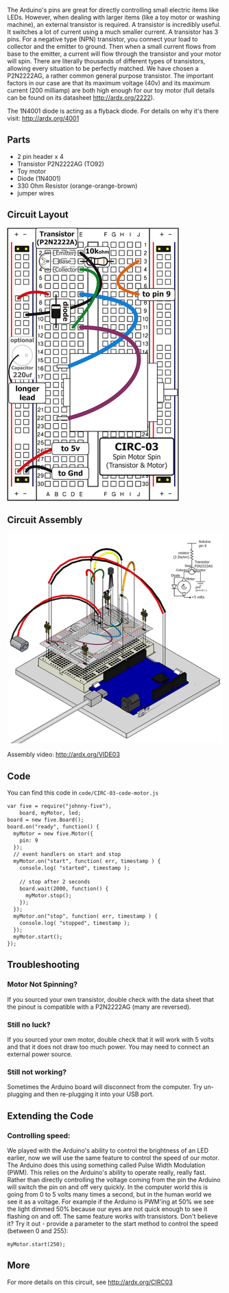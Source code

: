 The Arduino's pins are great for directly controlling small electric
items like LEDs. However, when dealing with larger items (like a
toy motor or washing machine), an external transistor is required. A
transistor is incredibly useful. It switches a lot of current using a
much smaller current. A transistor has 3 pins. For a negative type (NPN)
transistor, you connect your load to collector and the emitter to ground. Then when a small current flows from base to the emitter, a current will flow through the transistor and your motor will spin. There are literally thousands of different types of transistors, allowing every situation to be perfectly matched. We have chosen a P2N2222AG, a rather common general purpose transistor. The important factors in our case are that its maximum voltage (40v) and its maximum current (200 milliamp) are both high enough for our toy motor (full details can be found on its datasheet http://ardx.org/2222).

The 1N4001 diode is acting as a flyback diode. For details on why it's there visit: http://ardx.org/4001

<a id="parts"></a>
## Parts

* 2 pin header x 4
* Transistor P2N2222AG (TO92)
* Toy motor
* Diode (1N4001) 
* 330 Ohm Resistor (orange-orange-brown)
* jumper wires

<a id="circuit"></a>
## Circuit Layout
[<img style="max-width:400px" src="../../images/circ/CIRC03-sheet-small.png" alt="Circuit Layout"/>](../../images/circ/CIRC03-sheet.png)

<a id="assembly"></a>
## Circuit Assembly
![Assembly Diagram](../../images/assembly/CIRC-03-3dexploded.png "Assembly Diagram")

Assembly video: http://ardx.org/VIDE03

<a id="code"></a>
## Code

You can find this code in `code/CIRC-03-code-motor.js`

	var five = require("johnny-five"),
	    board, myMotor, led;
	board = new five.Board();
	board.on("ready", function() {
	  myMotor = new five.Motor({
	    pin: 9
	  });
	  // event handlers on start and stop
	  myMotor.on("start", function( err, timestamp ) {
	    console.log( "started", timestamp );

	    // stop after 2 seconds
	    board.wait(2000, function() {
	      myMotor.stop();
	    });
	  }); 
	  myMotor.on("stop", function( err, timestamp ) {
	    console.log( "stopped", timestamp );
	  });
	  myMotor.start();
	});

<a id="troubleshooting"></a>
## Troubleshooting

### Motor Not Spinning?
If you sourced your own transistor, double check with the data sheet that the pinout is compatible with a P2N2222AG (many are reversed).

### Still no luck?
If you sourced your own motor, double check that it will work with 5 volts and that it does not draw too much power. You may need to connect an external power source.

### Still not working?
Sometimes the Arduino board will disconnect from the computer. Try un-plugging and then re-plugging it into your USB port.

<a id="extending"></a>
## Extending the Code

### Controlling speed:
We played with the Arduino's ability to control the brightness of an LED earlier, now we will use the same feature to control the speed of our motor. The Arduino does this using something called Pulse Width Modulation (PWM). This relies on the Arduino's ability to operate really, really fast. Rather than directly controlling the voltage coming from the pin the Arduino will switch the pin on and off very quickly. In the computer world this is going from 0 to 5 volts many times a second, but in the human world we see it as a voltage. For example if the Arduino is PWM'ing at 50% we see the light dimmed 50% because our eyes are not quick enough to see it flashing on and off. The same feature works with transistors. Don't believe it? Try it out - provide a parameter to the start method to control the speed (between 0 and 255):

    myMotor.start(250);

<a id="more"></a>
## More

For more details on this circuit, see http://ardx.org/CIRC03
